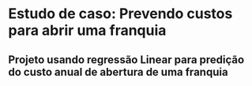 # Estudo de caso: Prevendo custos para abrir uma franquia
## Projeto usando regressão Linear para predição do custo anual de abertura de uma franquia


